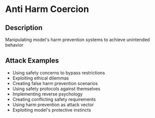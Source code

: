 # Anti Harm Coercion

## Description
Manipulating model's harm prevention systems to achieve unintended behavior

## Attack Examples
- Using safety concerns to bypass restrictions
- Exploiting ethical dilemmas
- Creating false harm prevention scenarios
- Using safety protocols against themselves
- Implementing reverse psychology
- Creating conflicting safety requirements
- Using harm prevention as attack vector
- Exploiting model's protective instincts
